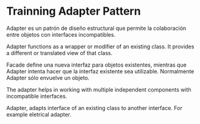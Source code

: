 # Trainning Adapter Pattern

Adapter es un patrón de diseño estructural que permite la colaboración entre objetos con interfaces incompatibles.

Adapter functions as a wrapper or modifier of an existing class. It provides a different or translated view of that class.

Facade define una nueva interfaz para objetos existentes, mientras que Adapter intenta hacer que la interfaz existente sea utilizable. Normalmente Adapter sólo envuelve un objeto.

The adapter helps in working with multiple independent components with incompatible interfaces.

Adapter, adapts interface of an existing class to another interface. For example eletrical adapter.